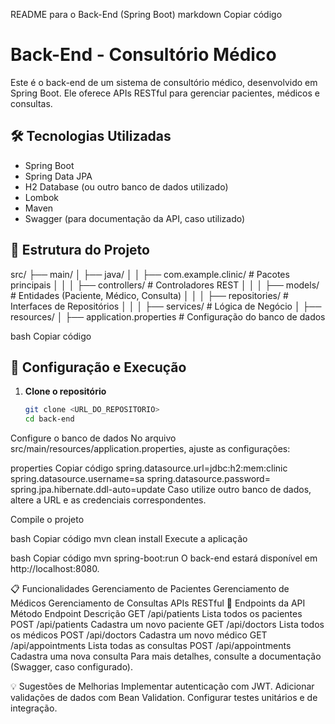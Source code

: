 README para o Back-End (Spring Boot)
markdown
Copiar código
# Back-End - Consultório Médico

Este é o back-end de um sistema de consultório médico, desenvolvido em Spring Boot. Ele oferece APIs RESTful para gerenciar pacientes, médicos e consultas.

## 🛠️ Tecnologias Utilizadas
- Spring Boot
- Spring Data JPA
- H2 Database (ou outro banco de dados utilizado)
- Lombok
- Maven
- Swagger (para documentação da API, caso utilizado)

## 📂 Estrutura do Projeto
src/ ├── main/ │ ├── java/ │ │ ├── com.example.clinic/ # Pacotes principais │ │ │ ├── controllers/ # Controladores REST │ │ │ ├── models/ # Entidades (Paciente, Médico, Consulta) │ │ │ ├── repositories/ # Interfaces de Repositórios │ │ │ ├── services/ # Lógica de Negócio │ ├── resources/ │ ├── application.properties # Configuração do banco de dados

bash
Copiar código

## 🚀 Configuração e Execução

1. **Clone o repositório**
   ```bash
   git clone <URL_DO_REPOSITORIO>
   cd back-end
Configure o banco de dados No arquivo src/main/resources/application.properties, ajuste as configurações:

properties
Copiar código
spring.datasource.url=jdbc:h2:mem:clinic
spring.datasource.username=sa
spring.datasource.password=
spring.jpa.hibernate.ddl-auto=update
Caso utilize outro banco de dados, altere a URL e as credenciais correspondentes.

Compile o projeto

bash
Copiar código
mvn clean install
Execute a aplicação

bash
Copiar código
mvn spring-boot:run
O back-end estará disponível em http://localhost:8080.

📋 Funcionalidades
Gerenciamento de Pacientes
Gerenciamento de Médicos
Gerenciamento de Consultas
APIs RESTful
📄 Endpoints da API
Método	Endpoint	Descrição
GET	/api/patients	Lista todos os pacientes
POST	/api/patients	Cadastra um novo paciente
GET	/api/doctors	Lista todos os médicos
POST	/api/doctors	Cadastra um novo médico
GET	/api/appointments	Lista todas as consultas
POST	/api/appointments	Cadastra uma nova consulta
Para mais detalhes, consulte a documentação (Swagger, caso configurado).

💡 Sugestões de Melhorias
Implementar autenticação com JWT.
Adicionar validações de dados com Bean Validation.
Configurar testes unitários e de integração.
